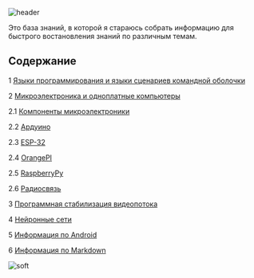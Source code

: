 ![header](https://capsule-render.vercel.app/api?type=waving&color=gradient&height=256&section=header&text=Моя%20база%20ЗНАНИЙ&fontSize=75&animation=fadeIn&fontAlignY=38&desc=Welcome%20to%20my%20GitHub%20profile!&descAlignY=51&descAlign=62)


Это база знаний, в которой я стараюсь собрать информацию для быстрого востановления знаний по различным темам.

## Содержание

1 [Языки программирования и языки сценариев командной оболочки](programming_languages/README.md)

2 [Микроэлектроника и одноплатные компьютеры](microelectronics/README.md)

2.1 [Компоненты микроэлектроники](microelectronics/micro_components/micro_components.md)

2.2 [Ардуино](microelectronics/arduino/electronika_arduino.md)

2.3 [ESP-32](microelectronics/ESP32/electronika_esp32.md)

2.4 [OrangePI](microelectronics/orangepi/electronika_orangepi.md)

2.5 [RaspberryPy](microelectronics/raspberrypi/electronika_raspberrypi.md)

2.6 [Радиосвязь](microelectronics/radio_electronics/radiosvyaz.md)

3 [Программная стабилизация видеопотока](video_stabilization/README.md)

4 [Нейронные сети](neuro_net/README.md)

5 [Информация по Android](android/README.md)

6 [Информация по Markdown](markdown/README.md)



![soft](https://capsule-render.vercel.app/api?type=soft&color=gradient&text=Возвращайтесь%20снова!&fontSize=40&animation=twinkling)
